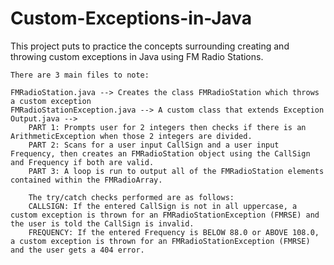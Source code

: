 # Custom-Exceptions-in-Java
This project puts to practice the concepts surrounding creating and throwing custom exceptions in Java using FM Radio Stations.

    There are 3 main files to note:

    FMRadioStation.java --> Creates the class FMRadioStation which throws a custom exception
    FMRadioStationException.java --> A custom class that extends Exception
    Output.java -->
        PART 1: Prompts user for 2 integers then checks if there is an ArithmeticException when those 2 integers are divided.
        PART 2: Scans for a user input CallSign and a user input Frequency, then creates an FMRadioStation object using the CallSign and Frequency if both are valid.
        PART 3: A loop is run to output all of the FMRadioStation elements contained within the FMRadioArray.

        The try/catch checks performed are as follows:
        CALLSIGN: If the entered CallSign is not in all uppercase, a custom exception is thrown for an FMRadioStationException (FMRSE) and the user is told the CallSign is invalid.
        FREQUENCY: If the entered Frequency is BELOW 88.0 or ABOVE 108.0, a custom exception is thrown for an FMRadioStationException (FMRSE) and the user gets a 404 error.
